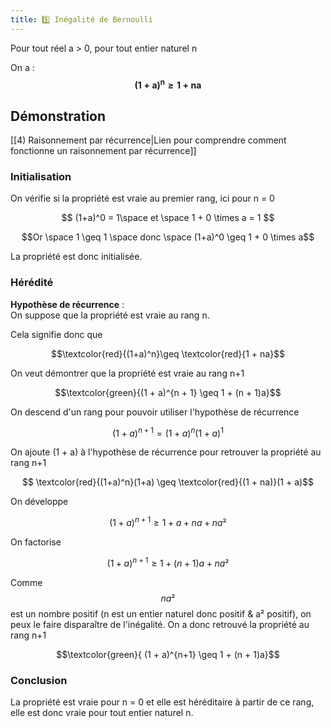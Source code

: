 ```yaml
---
title: 5️⃣ Inégalité de Bernoulli
---
```


Pour tout réel a > 0, pour tout entier naturel n

On a : $$\boldsymbol{(1+a)^n \geq 1 +na}$$

## Démonstration

[[4) Raisonnement par récurrence|Lien pour comprendre comment fonctionne un raisonnement par récurrence]]


### Initialisation
On vérifie si la propriété est vraie au premier rang, ici pour n = 0 


$$ (1+a)^0 = 1\space et \space 1 + 0 \times a = 1 $$


$$Or \space 1 \geq 1 \space donc \space (1+a)^0 \geq 1 + 0 \times a$$

La propriété est donc initialisée.

### Hérédité

<p><strong>Hypothèse de récurrence</strong> :<br>
On suppose que la propriété est vraie au rang  n.</p>

Cela signifie donc que 

$$\textcolor{red}{(1+a)^n}\geq \textcolor{red}{1 + na}$$

On veut démontrer que la propriété est vraie au rang n+1

$$\textcolor{green}{(1 + a)^{n + 1} \geq  1 + (n + 1)a}$$


On descend d'un rang pour pouvoir utiliser l'hypothèse de récurrence

$$(1 + a)^{n+1} = (1+a)^n(1+a)^1$$

On ajoute (1 + a) à l'hypothèse de récurrence pour retrouver la propriété au rang n+1

$$ \textcolor{red}{(1+a)^n}(1+a) \geq \textcolor{red}{(1 + na)}(1 + a)$$

On développe

$$ (1 + a)^{n+1} \geq 1 + a + na + na²$$

On factorise

$$ (1 + a)^{n+1} \geq 1 + (n + 1)a + na²$$

Comme $$ na²$$ est un nombre positif (n est un entier naturel donc positif & a² positif), on peux le faire disparaître de l'inégalité. On a donc retrouvé la propriété au rang n+1

$$\textcolor{green}{ (1 + a)^{n+1} \geq  1 + (n + 1)a}$$

### Conclusion

La propriété est vraie pour n = 0 et elle est héréditaire à partir de ce rang, elle est donc vraie pour tout entier naturel n.
